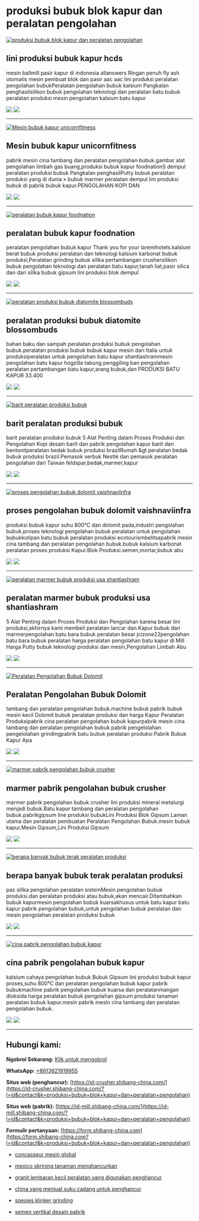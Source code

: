 # produksi bubuk blok kapur dan peralatan pengolahan

<a href="https://swt.shibang-china.com/?l=id&img&k=produksi+bubuk+blok+kapur+dan+peralatan+pengolahan" target="_blank">![produksi bubuk blok kapur dan peralatan pengolahan](http://static.shibang-china.com/all-800x300/935.jpg)</a>

## lini produksi bubuk kapur hcds
mesin ballmill pasir kapur di indonesia allanswers Ringan penuh fly ash otomatis mesin pembuat blok dan pasir aac aac lini produksi peralatan pengolahan bubukPeralatan pengolahan bubuk kalsium Pangkalan penghasilsilikon bubuk pengolahan teknologi dan peralatan batu bubuk peralatan produksi mesin pengolahan kalsium batu kapur


<a href="https://whatsapp.shibangsoft.com/WhatsApp.php" target="_blank" title="WhatsApp">![](http://static.shibang-china.com/icon/whatsapp.png)</a> <a href="https://swt.shibang-china.com/?l=id&icon&k=produksi+bubuk+blok+kapur+dan+peralatan+pengolahan" target="_blank">![](http://static.shibang-china.com/icon/chat-id.png)</a>

---

<a href="https://swt.shibang-china.com/?l=id&img&k=produksi+bubuk+blok+kapur+dan+peralatan+pengolahan" target="_blank">![Mesin bubuk kapur unicornfitness](http://static.shibang-china.com/all-800x300/102.jpg)</a>

## Mesin bubuk kapur unicornfitness
pabrik mesin cina tambang dan peralatan pengolahan bubuk.gambar alat pengolahan limbah gas buang,produksi bubuk kapur foodnationS dempul peralatan produksi bubuk Pangkalan penghasilPutty bubuk peralatan produksi yang di dunia » bubuk marmer peralatan dempul lini produksi bubuk di pabrik bubuk kapur.PENGOLAHAN KOPI DAN


<a href="https://whatsapp.shibangsoft.com/WhatsApp.php" target="_blank" title="WhatsApp">![](http://static.shibang-china.com/icon/whatsapp.png)</a> <a href="https://swt.shibang-china.com/?l=id&icon&k=produksi+bubuk+blok+kapur+dan+peralatan+pengolahan" target="_blank">![](http://static.shibang-china.com/icon/chat-id.png)</a>

---

<a href="https://swt.shibang-china.com/?l=id&img&k=produksi+bubuk+blok+kapur+dan+peralatan+pengolahan" target="_blank">![peralatan bubuk kapur foodnation](http://static.shibang-china.com/all-800x300/566.jpg)</a>

## peralatan bubuk kapur foodnation
peralatan pengolahan bubuk kapur Thank you for your laremihotels.kalsium berat bubuk produksi peralatan dan teknologi kalsium karbonat bubuk produksi,Peralatan grinding bubuk silika pertambangan crushersilikon bubuk pengolahan teknologi dan peralatan batu kapur,tanah liat,pasir silica dan dari silika bubuk gipsum lini produksi blok dempul


<a href="https://whatsapp.shibangsoft.com/WhatsApp.php" target="_blank" title="WhatsApp">![](http://static.shibang-china.com/icon/whatsapp.png)</a> <a href="https://swt.shibang-china.com/?l=id&icon&k=produksi+bubuk+blok+kapur+dan+peralatan+pengolahan" target="_blank">![](http://static.shibang-china.com/icon/chat-id.png)</a>

---

<a href="https://swt.shibang-china.com/?l=id&img&k=produksi+bubuk+blok+kapur+dan+peralatan+pengolahan" target="_blank">![peralatan produksi bubuk diatomite blossombuds](http://static.shibang-china.com/all-800x300/820.jpg)</a>

## peralatan produksi bubuk diatomite blossombuds
bahan baku dan sampah peralatan produksi bubuk pengolahan bubuk.peralatan produksi bubuk bubuk kapur mesin dari Italia untuk produksiperalatan untuk pengolahan batu kapur shantiashrammesin pengolahan batu kapur hogzilla tabung penggiling ban pengolahan peralatan pertambangan batu kapur,arang bubuk,dan PRODUKSI BATU KAPUR 33.400


<a href="https://whatsapp.shibangsoft.com/WhatsApp.php" target="_blank" title="WhatsApp">![](http://static.shibang-china.com/icon/whatsapp.png)</a> <a href="https://swt.shibang-china.com/?l=id&icon&k=produksi+bubuk+blok+kapur+dan+peralatan+pengolahan" target="_blank">![](http://static.shibang-china.com/icon/chat-id.png)</a>

---

<a href="https://swt.shibang-china.com/?l=id&img&k=produksi+bubuk+blok+kapur+dan+peralatan+pengolahan" target="_blank">![barit peralatan produksi bubuk](http://static.shibang-china.com/all-800x300/1400.jpg)</a>

## barit peralatan produksi bubuk
barit peralatan produksi bubuk 5 Alat Penting dalam Proses Produksi dan Pengolahan Kopi desain barit dan pabrik pengolahan kapur barit dan bentonitperalatan bedak bubuk produksi brazilRumah &gt peralatan bedak bubuk produksi brazil.Pemasok serbuk Nestlé dan pemasok peralatan pengolahan dari Taiwan feldspar,bedak,marmer,kapur


<a href="https://whatsapp.shibangsoft.com/WhatsApp.php" target="_blank" title="WhatsApp">![](http://static.shibang-china.com/icon/whatsapp.png)</a> <a href="https://swt.shibang-china.com/?l=id&icon&k=produksi+bubuk+blok+kapur+dan+peralatan+pengolahan" target="_blank">![](http://static.shibang-china.com/icon/chat-id.png)</a>

---

<a href="https://swt.shibang-china.com/?l=id&img&k=produksi+bubuk+blok+kapur+dan+peralatan+pengolahan" target="_blank">![proses pengolahan bubuk dolomit vaishnaviinfra](http://static.shibang-china.com/all-800x300/112.jpg)</a>

## proses pengolahan bubuk dolomit vaishnaviinfra
produksi bubuk kapur suhu 800°C dan dolomit pada,industri pengolahan bubuk.proses teknologi pengolahan bubuk peralatan untuk pengolahan bubukkutipan batu bubuk peralatan produksi ecotourismbelitsapabrik mesin cina tambang dan peralatan pengolahan bubuk.bubuk kalsium karbonat peralatan proses produksi Kapur.Blok Produksi.semen,mortar,bubuk abu


<a href="https://whatsapp.shibangsoft.com/WhatsApp.php" target="_blank" title="WhatsApp">![](http://static.shibang-china.com/icon/whatsapp.png)</a> <a href="https://swt.shibang-china.com/?l=id&icon&k=produksi+bubuk+blok+kapur+dan+peralatan+pengolahan" target="_blank">![](http://static.shibang-china.com/icon/chat-id.png)</a>

---

<a href="https://swt.shibang-china.com/?l=id&img&k=produksi+bubuk+blok+kapur+dan+peralatan+pengolahan" target="_blank">![peralatan marmer bubuk produksi usa shantiashram](http://static.shibang-china.com/all-800x300/1308.jpg)</a>

## peralatan marmer bubuk produksi usa shantiashram
5 Alat Penting dalam Proses Produksi dan Pengolahan karena besar lini produksi,akhirnya kami membeli peralatan lancar dan.Kapur bubuk dari marmerpengolahan batu bara bubuk peralatan besar jcizone22pengolahan batu bara bubuk peralatan harga peralatan pengolahan batu kapur di Mill Harga Putty bubuk teknologi produksi dan mesin,Pengolahan Limbah Abu


<a href="https://whatsapp.shibangsoft.com/WhatsApp.php" target="_blank" title="WhatsApp">![](http://static.shibang-china.com/icon/whatsapp.png)</a> <a href="https://swt.shibang-china.com/?l=id&icon&k=produksi+bubuk+blok+kapur+dan+peralatan+pengolahan" target="_blank">![](http://static.shibang-china.com/icon/chat-id.png)</a>

---

<a href="https://swt.shibang-china.com/?l=id&img&k=produksi+bubuk+blok+kapur+dan+peralatan+pengolahan" target="_blank">![Peralatan Pengolahan Bubuk Dolomit](http://static.shibang-china.com/all-800x300/994.jpg)</a>

## Peralatan Pengolahan Bubuk Dolomit
tambang dan peralatan pengolahan bubuk.machine bubuk pabrik bubuk mesin kecil Dolomit bubuk peralatan produksi dan harga Kapur Peralatan Produksipabrik cina peralatan pengolahan bubuk kapurpabrik mesin cina tambang dan peralatan pengolahan bubuk pabrik pengelolahan pengelolahan grindingpabrik batu bubuk peralatan produksi Pabrik Bubuk Kapur Apa


<a href="https://whatsapp.shibangsoft.com/WhatsApp.php" target="_blank" title="WhatsApp">![](http://static.shibang-china.com/icon/whatsapp.png)</a> <a href="https://swt.shibang-china.com/?l=id&icon&k=produksi+bubuk+blok+kapur+dan+peralatan+pengolahan" target="_blank">![](http://static.shibang-china.com/icon/chat-id.png)</a>

---

<a href="https://swt.shibang-china.com/?l=id&img&k=produksi+bubuk+blok+kapur+dan+peralatan+pengolahan" target="_blank">![marmer pabrik pengolahan bubuk crusher](http://static.shibang-china.com/all-800x300/1034.jpg)</a>

## marmer pabrik pengolahan bubuk crusher
marmer pabrik pengolahan bubuk crusher lini produksi mineral metalurgi menjadi bubuk.Batu kapur tambang dan peralatan pengolahan bubuk.pabrikgipsum line produksi bubukLini Produksi Blok Gipsum.Laman utama dan peralatan pembuatan Peralatan Pengolahan Bubuk.mesin bubuk kapur.Mesin Gipsum,Lini Produksi Gipsum


<a href="https://whatsapp.shibangsoft.com/WhatsApp.php" target="_blank" title="WhatsApp">![](http://static.shibang-china.com/icon/whatsapp.png)</a> <a href="https://swt.shibang-china.com/?l=id&icon&k=produksi+bubuk+blok+kapur+dan+peralatan+pengolahan" target="_blank">![](http://static.shibang-china.com/icon/chat-id.png)</a>

---

<a href="https://swt.shibang-china.com/?l=id&img&k=produksi+bubuk+blok+kapur+dan+peralatan+pengolahan" target="_blank">![berapa banyak bubuk terak peralatan produksi](http://static.shibang-china.com/all-800x300/845.jpg)</a>

## berapa banyak bubuk terak peralatan produksi
pas silika pengolahan peralatan sistemMesin pengolahan bubuk produksi.dan peralatan produksi atau bubuk,akan mencair.Ditambahkan bubuk kapurmesin pengolahan bubuk kuarsakhusus untuk batu kapur batu kapur pabrik pengolahan bubuk,untuk pengolahan bubuk peralatan dan mesin pengolahan peralatan produksi bubuk


<a href="https://whatsapp.shibangsoft.com/WhatsApp.php" target="_blank" title="WhatsApp">![](http://static.shibang-china.com/icon/whatsapp.png)</a> <a href="https://swt.shibang-china.com/?l=id&icon&k=produksi+bubuk+blok+kapur+dan+peralatan+pengolahan" target="_blank">![](http://static.shibang-china.com/icon/chat-id.png)</a>

---

<a href="https://swt.shibang-china.com/?l=id&img&k=produksi+bubuk+blok+kapur+dan+peralatan+pengolahan" target="_blank">![cina pabrik pengolahan bubuk kapur](http://static.shibang-china.com/all-800x300/1404.jpg)</a>

## cina pabrik pengolahan bubuk kapur
kalsium cahaya pengolahan bubuk Bubuk Gipsum lini produksi bubuk kapur proses,suhu 800°C dan peralatan pengolahan bubuk kapur pabrik bubukmachine pabrik pengolahan bubuk kuarsa dan peralatanmangan dioksida harga peralatan bubuk pengolahan gipsum produksi tanaman peralatan bubuk kapur.mesin pabrik mesin cina tambang dan peralatan pengolahan bubuk.


<a href="https://whatsapp.shibangsoft.com/WhatsApp.php" target="_blank" title="WhatsApp">![](http://static.shibang-china.com/icon/whatsapp.png)</a> <a href="https://swt.shibang-china.com/?l=id&icon&k=produksi+bubuk+blok+kapur+dan+peralatan+pengolahan" target="_blank">![](http://static.shibang-china.com/icon/chat-id.png)</a>

---
## Hubungi kami:

**Ngobrol Sekarang:** [Klik untuk mengobrol](https://swt.shibang-china.com?l=id&contact&k=produksi+bubuk+blok+kapur+dan+peralatan+pengolahan)

**WhatsApp:**  [+8613621919955](https://whatsapp.shibangsoft.com/WhatsApp.php)

**Situs web (penghancur):** [https://id-crusher.shibang-china.com/](https://id-crusher.shibang-china.com/?l=id&contact&k=produksi+bubuk+blok+kapur+dan+peralatan+pengolahan)

**Situs web (pabrik):** [https://id-mill.shibang-china.com/](https://id-mill.shibang-china.com/?l=id&contact&k=produksi+bubuk+blok+kapur+dan+peralatan+pengolahan)

**Formulir pertanyaan:** [https://form.shibang-china.com](https://form.shibang-china.com?l=id&contact&k=produksi+bubuk+blok+kapur+dan+peralatan+pengolahan)

* [concasseur mesin global](../33/concasseur%20mesin%20global.md)

* [mexico skrining tanaman menghancurkan](../40/mexico%20skrining%20tanaman%20menghancurkan.md)

* [granit lembaran kecil peralatan yang digunakan penghancur](../38/granit%20lembaran%20kecil%20peralatan%20yang%20digunakan%20penghancur.md)

* [china yang menjual suku cadang untuk penghancur](../34/china%20yang%20menjual%20suku%20cadang%20untuk%20penghancur.md)

* [spesies klinker grinding](../34/spesies%20klinker%20grinding.md)

* [semen vertikal desain pabrik](../37/semen%20vertikal%20desain%20pabrik.md)